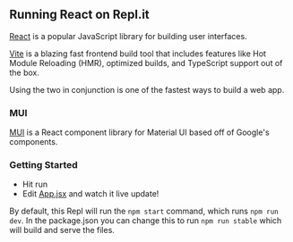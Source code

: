 ## Running React on Repl.it

[React](https://reactjs.org/) is a popular JavaScript library for building user interfaces.

[Vite](https://vitejs.dev/) is a blazing fast frontend build tool that includes features like Hot Module Reloading (HMR), optimized builds, and TypeScript support out of the box.

Using the two in conjunction is one of the fastest ways to build a web app.

### MUI

[MUI](https://mui.com) is a React component library for Material UI based off of Google's components. 

### Getting Started
- Hit run
- Edit [App.jsx](#src/App.jsx) and watch it live update!

By default, this Repl will run the `npm start` command, which runs `npm run dev`. In the package.json you can change this to run `npm run stable` which will build and serve the files. 